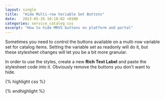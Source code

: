 ```yaml
---
layout: single
title:  "Hide Multi-row Variable Set Buttons"
date:   2023-05-26 10:18:02 +0100
categories: service_catalog css
excerpt: "How to hide MRVS buttons on platform and portal"
---
```


Sometimes you need to control the buttons available on a multi-row variable set for catalog items.  Setting the variable set as readonly will do it, but these stylesheet changes will let you be a bit more granular.

In order to use the styles, create a new **Rich Text Label** and paste the stylesheet code into it.  Obviously remove the buttons you don't want to hide.

{% highlight css %}
<style>
	/* hide MRVS buttons on portal */
	sp-sc-multi-row-element .btn.btn-primary.m-r,   /* hide the add button */
	sp-sc-multi-row-element .btn.btn-default,		/* hide the add button */
	sp-sc-multi-row-element .fa-pencil,				/* hide the edit buttons */
	sp-sc-multi-row-element .fa-close,				/* hide the delete row buttons */
	sp-sc-multi-row-element .table > tbody > tr > td:first-child,	/* hide the first column cell */
	sp-sc-multi-row-element .table > caption + thead > tr:first-child > th:first-child	/* hide the first column header */
	{
  		display:none;
	}

  /* hide MRVS buttons on platform */
	.sc-table-variable-buttons .btn.btn-primary, 	/* hide the add button */
  	.sc-table-variable-buttons .btn.btn-default, 	/* hide the add button */
  	.sc-multi-row-actions .icon-edit,				/* hide the edit buttons */
  	.sc-multi-row-actions .icon-cross,				/* hide the delete row buttons */
  	.sc-table-variable-header:first-child,			/* hide the first column header */
  	.sc-multi-row-actions							/* hide the first column cell */
  	{
	    display: none;
	}

</style>
{% endhighlight %}